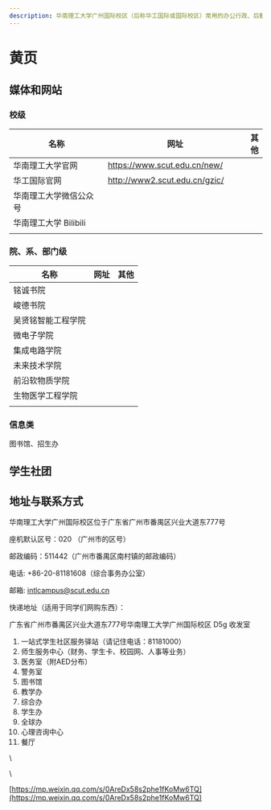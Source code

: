 ```yaml
---
description: 华南理工大学广州国际校区（后称华工国际或国际校区）常用的办公行政、后勤、生活服务联系方式和地址汇总，简称国际校区黄页
---
```


# 黄页

## &#x20;媒体和网站

### 校级

<table><thead><tr><th width="210.99999999999997">名称</th><th width="279">网址</th><th>其他</th></tr></thead><tbody><tr><td>华南理工大学官网</td><td><a href="https://www.scut.edu.cn/new/">https://www.scut.edu.cn/new/</a></td><td></td></tr><tr><td>华工国际官网</td><td><a href="http://www2.scut.edu.cn/gzic/">http://www2.scut.edu.cn/gzic/</a></td><td></td></tr><tr><td>华南理工大学微信公众号</td><td></td><td></td></tr><tr><td>华南理工大学 Bilibili</td><td></td><td></td></tr><tr><td></td><td></td><td></td></tr></tbody></table>

### 院、系、部门级

| 名称        | 网址 | 其他 |
| --------- | -- | -- |
| 铭诚书院      |    |    |
| 峻德书院      |    |    |
| 吴贤铭智能工程学院 |    |    |
| 微电子学院     |    |    |
| 集成电路学院    |    |    |
| 未来技术学院    |    |    |
| 前沿软物质学院   |    |    |
| 生物医学工程学院  |    |    |
|           |    |    |

### 信息类

图书馆、招生办

## 学生社团

## 地址与联系方式

华南理工大学广州国际校区位于广东省广州市番禺区兴业大道东777号

座机默认区号：020 （广州市的区号）

邮政编码：511442（广州市番禺区南村镇的邮政编码）

电话: +86-20-81181608（综合事务办公室）

邮箱: intlcampus@scut.edu.cn

快递地址（适用于同学们网购东西）：

广东省广州市番禺区兴业大道东777号华南理工大学广州国际校区 D5g 收发室



1. 一站式学生社区服务驿站（请记住电话：81181000）
2. 师生服务中心（财务、学生卡、校园网、人事等业务）
3. 医务室（附AED分布）
4. 警务室
5. 图书馆
6. 教学办
7. 综合办
8. 学生办
9. 全球办
10. 心理咨询中心
11. 餐厅

\


\


[https://mp.weixin.qq.com/s/0AreDx58s2phe1fKoMw6TQ](https://mp.weixin.qq.com/s/0AreDx58s2phe1fKoMw6TQ)
